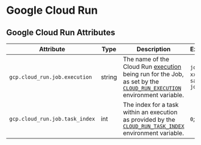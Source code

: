 # Google Cloud Run

## Google Cloud Run Attributes
<!-- semconv registry.gcp.cloud_run(omit_requirement_level) -->
| Attribute  | Type | Description  | Examples  |
|---|---|---|---|
| `gcp.cloud_run.job.execution` | string | The name of the Cloud Run [execution](https://cloud.google.com/run/docs/managing/job-executions) being run for the Job, as set by the [`CLOUD_RUN_EXECUTION`](https://cloud.google.com/run/docs/container-contract#jobs-env-vars) environment variable. | `job-name-xxxx`; `sample-job-mdw84` |
| `gcp.cloud_run.job.task_index` | int | The index for a task within an execution as provided by the [`CLOUD_RUN_TASK_INDEX`](https://cloud.google.com/run/docs/container-contract#jobs-env-vars) environment variable. | `0`; `1` |
<!-- endsemconv -->

